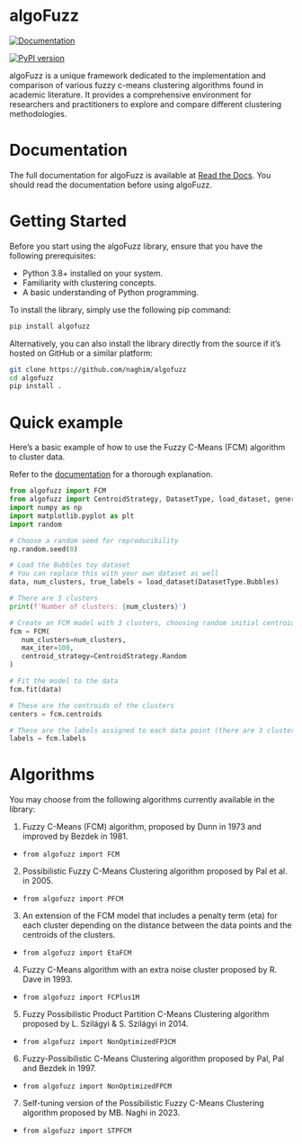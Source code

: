 # algoFuzz

[![Documentation](https://img.shields.io/readthedocs/algofuzz)](https://algofuzz.readthedocs.io)

[![PyPI version](https://img.shields.io/pypi/v/algofuzz.svg)](https://pypi.python.org/pypi/algofuzz/)

algoFuzz is a unique framework dedicated to the implementation and comparison of various fuzzy c-means clustering algorithms found in academic literature. It provides a comprehensive environment for researchers and practitioners to explore and compare different clustering methodologies.

# Documentation

The full documentation for algoFuzz is available at [Read the Docs](https://algofuzz.readthedocs.io). You should read the documentation before using algoFuzz.

# Getting Started

Before you start using the algoFuzz library, ensure that you have the following prerequisites:

- Python 3.8+ installed on your system.
- Familiarity with clustering concepts.
- A basic understanding of Python programming.

To install the library, simply use the following pip command:

```bash
pip install algofuzz
```

Alternatively, you can also install the library directly from the source if it’s hosted on GitHub or a similar platform:

```bash
git clone https://github.com/naghim/algofuzz
cd algofuzz
pip install .
```

# Quick example

Here’s a basic example of how to use the Fuzzy C-Means (FCM) algorithm to cluster data.

Refer to the [documentation](https://algofuzz.readthedocs.io/en/latest/getting_started.html) for a thorough explanation.

```python
from algofuzz import FCM
from algofuzz import CentroidStrategy, DatasetType, load_dataset, generate_colors
import numpy as np
import matplotlib.pyplot as plt
import random

# Choose a random seed for reproducibility
np.random.seed(0)

# Load the Bubbles toy dataset
# You can replace this with your own dataset as well
data, num_clusters, true_labels = load_dataset(DatasetType.Bubbles)

# There are 3 clusters
print(f'Number of clusters: {num_clusters}')

# Create an FCM model with 3 clusters, choosing random initial centroids
fcm = FCM(
   num_clusters=num_clusters,
   max_iter=100,
   centroid_strategy=CentroidStrategy.Random
)

# Fit the model to the data
fcm.fit(data)

# These are the centroids of the clusters
centers = fcm.centroids

# These are the labels assigned to each data point (there are 3 clusters)
labels = fcm.labels
```

# Algorithms

You may choose from the following algorithms currently available in the library:

1. Fuzzy C-Means (FCM) algorithm, proposed by Dunn in 1973 and improved by Bezdek in 1981.

- `from algofuzz import FCM`

2. Possibilistic Fuzzy C-Means Clustering algorithm proposed by Pal et al. in 2005.

- `from algofuzz import PFCM`

3. An extension of the FCM model that includes a penalty term (eta) for each cluster depending on the distance between the data points and the centroids of the clusters.

- `from algofuzz import EtaFCM`

4. Fuzzy C-Means algorithm with an extra noise cluster proposed by R. Dave in 1993.

- `from algofuzz import FCPlus1M`

5. Fuzzy Possibilistic Product Partition C-Means Clustering algorithm proposed by L. Szilágyi & S. Szilágyi in 2014.

- `from algofuzz import NonOptimizedFP3CM`

6. Fuzzy-Possibilistic C-Means Clustering algorithm proposed by Pal, Pal and Bezdek in 1997.

- `from algofuzz import NonOptimizedFPCM`

7. Self-tuning version of the Possibilistic Fuzzy C-Means Clustering algorithm proposed by MB. Naghi in 2023.

- `from algofuzz import STPFCM`
